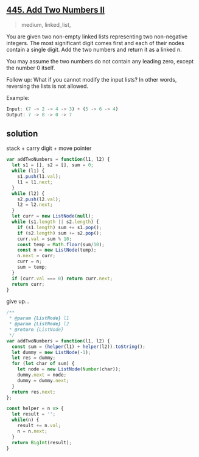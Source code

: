## [445. Add Two Numbers II](https://leetcode.com/problems/add-two-numbers-ii/)
> medium, linked_list,

You are given two non-empty linked lists representing two non-negative integers. The most significant digit comes first and each of their nodes contain a single digit. Add the two numbers and return it as a linked n.

You may assume the two numbers do not contain any leading zero, except the number 0 itself.

Follow up:
What if you cannot modify the input lists? In other words, reversing the lists is not allowed.

Example:
```js
Input: (7 -> 2 -> 4 -> 3) + (5 -> 6 -> 4)
Output: 7 -> 8 -> 0 -> 7
```

## solution
stack + carry digit + move pointer
```js
var addTwoNumbers = function(l1, l2) {
  let s1 = [], s2 = [], sum = 0;
  while (l1) {
    s1.push(l1.val);
    l1 = l1.next;
  }
  while (l2) {
    s2.push(l2.val);
    l2 = l2.next;
  }
  let curr = new ListNode(null);
  while (s1.length || s2.length) {
    if (s1.length) sum += s1.pop();
    if (s2.length) sum += s2.pop();
    curr.val = sum % 10;
    const temp = Math.floor(sum/10);
    const n = new ListNode(temp);
    n.next = curr;
    curr = n;
    sum = temp;
  }
  if (curr.val === 0) return curr.next;
  return curr;
}
```

give up...
```js
/**
 * @param {ListNode} l1
 * @param {ListNode} l2
 * @return {ListNode}
 */
var addTwoNumbers = function(l1, l2) {
  const sum = (helper(l1) + helper(l2)).toString();
  let dummy = new ListNode(-1);
  let res = dummy;
  for (let char of sum) {
    let node = new ListNode(Number(char));
    dummy.next = node;
    dummy = dummy.next;
  }
  return res.next;
};

const helper = n => {
  let result = '';
  while(n) {
    result += n.val;
    n = n.next;
  }
  return BigInt(result);
}
```
